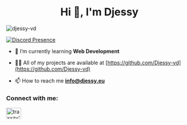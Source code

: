 
<h1 align="center">Hi 👋, I'm Djessy</h1>
<p align="left"> <img src="https://komarev.com/ghpvc/?username=djessy-vd&label=Profile%20views&color=0e75b6&style=flat" alt="djessy-vd" /> </p>

[![Discord Presence](https://lanyard.cnrad.dev/api/719937666715615304)](https://discord.com/users/719937666715615304)

- 🌱 I’m currently learning **Web Development**

- 👨‍💻 All of my projects are available at [https://github.com/Djessy-vd](https://github.com/Djessy-vd)

- 📫 How to reach me **info@djessy.eu**

<h3 align="left">Connect with me:</h3>
<p align="left">
<a href="https://www.youtube.com/c/traxxzy's drone's" target="blank"><img align="center" src="https://raw.githubusercontent.com/rahuldkjain/github-profile-readme-generator/master/src/images/icons/Social/youtube.svg" alt="traxxzy's drone's" height="30" width="40" /></a>
</p>
